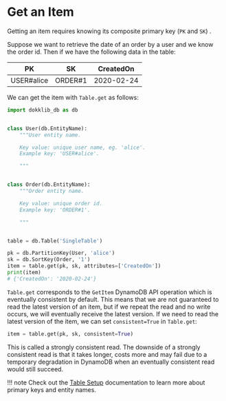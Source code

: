 # Get an Item

Getting an item requires knowing its composite primary key (`PK` and `SK`) .

Suppose we want to retrieve the date of an order by a user and we know the order id.
Then if we have the following data in the table:

PK             | SK            | CreatedOn 
-------------- | ------------- |-------------
USER#alice     | ORDER#1       | 2020-02-24

We can get the item with `Table.get` as follows:

```python
import dokklib_db as db


class User(db.EntityName):
    """User entity name.

    Key value: unique user name, eg. 'alice'.
    Example key: 'USER#alice'.

    """


class Order(db.EntityName):
    """Order entity name.

    Key value: unique order id.
    Example key: 'ORDER#1'.

    """


table = db.Table('SingleTable')

pk = db.PartitionKey(User, 'alice')
sk = db.SortKey(Order, '1')
item = table.get(pk, sk, attributes=['CreatedOn'])
print(item)
# {'CreatedOn': '2020-02-24'}
```



`Table.get` corresponds to the `GetItem` DynamoDB API operation which is eventually consistent by default. This means that we are not guaranteed to read the latest version of an item, but if we repeat the read and no write occurs, we will eventually receive the latest version. If we need to read the latest version of the item, we can set `consistent=True` in `Table.get`:

```python
item = table.get(pk, sk, consistent=True)
```

This is called a strongly consistent read. The downside of a strongly consistent read is that it takes longer, costs more and may fail due to a temporary degradation in DynamoDB when an eventually consistent read would still succeed.



!!! note
    Check out the [Table Setup](table-setup.md) documentation to learn more about primary keys and entity names.
    

